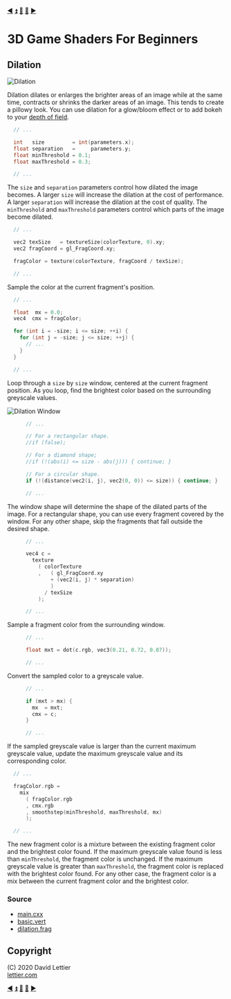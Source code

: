 [:arrow_backward:](sharpen.md)
[:arrow_double_up:](../README.md)
[:arrow_up_small:](#)
[:arrow_down_small:](#copyright)
[:arrow_forward:](film-grain.md)

# 3D Game Shaders For Beginners

## Dilation

![Dilation](https://i.imgur.com/z751O74.gif)

Dilation dilates or enlarges the brighter areas of an image while at the same time,
contracts or shrinks the darker areas of an image.
This tends to create a pillowy look.
You can use dilation for a glow/bloom effect or to add bokeh to your [depth of field](depth-of-field.md).

```c
  // ...

  int   size         = int(parameters.x);
  float separation   =     parameters.y;
  float minThreshold = 0.1;
  float maxThreshold = 0.3;

  // ...
```

The `size` and `separation` parameters control how dilated the image becomes.
A larger `size` will increase the dilation at the cost of performance.
A larger `separation` will increase the dilation at the cost of quality.
The `minThreshold` and `maxThreshold` parameters control which parts of the image become dilated.

```c
  // ...

  vec2 texSize   = textureSize(colorTexture, 0).xy;
  vec2 fragCoord = gl_FragCoord.xy;

  fragColor = texture(colorTexture, fragCoord / texSize);

  // ...
```

Sample the color at the current fragment's position.

```c
  // ...

  float  mx = 0.0;
  vec4  cmx = fragColor;

  for (int i = -size; i <= size; ++i) {
    for (int j = -size; j <= size; ++j) {
      // ...
    }
  }

  // ...
```

Loop through a `size` by `size` window, centered at the current fragment position.
As you loop, find the brightest color based on the surrounding greyscale values.

![Dilation Window](https://i.imgur.com/X3uIyIL.png)

```c
      // ...

      // For a rectangular shape.
      //if (false);

      // For a diamond shape;
      //if (!(abs(i) <= size - abs(j))) { continue; }

      // For a circular shape.
      if (!(distance(vec2(i, j), vec2(0, 0)) <= size)) { continue; }

      // ...
```

The window shape will determine the shape of the dilated parts of the image.
For a rectangular shape, you can use every fragment covered by the window.
For any other shape, skip the fragments that fall outside the desired shape.

```c
      // ...

      vec4 c =
        texture
          ( colorTexture
          ,   ( gl_FragCoord.xy
              + (vec2(i, j) * separation)
              )
            / texSize
          );

      // ...
```

Sample a fragment color from the surrounding window.

```c
      // ...

      float mxt = dot(c.rgb, vec3(0.21, 0.72, 0.07));

      // ...
```

Convert the sampled color to a greyscale value.

```c
      // ...

      if (mxt > mx) {
        mx  = mxt;
        cmx = c;
      }

      // ...
```

If the sampled greyscale value is larger than the current maximum greyscale value,
update the maximum greyscale value and its corresponding color.

```c
  // ...

  fragColor.rgb =
    mix
      ( fragColor.rgb
      , cmx.rgb
      , smoothstep(minThreshold, maxThreshold, mx)
      );

  // ...
```

The new fragment color is a mixture between the existing fragment color and
the brightest color found.
If the maximum greyscale value found is less than `minThreshold`,
the fragment color is unchanged.
If the maximum greyscale value is greater than `maxThreshold`,
the fragment color is replaced with the brightest color found.
For any other case,
the fragment color is a mix between the current fragment color and the brightest color.

### Source

- [main.cxx](../demonstration/src/main.cxx)
- [basic.vert](../demonstration/shaders/vertex/basic.vert)
- [dilation.frag](../demonstration/shaders/fragment/dilation.frag)

## Copyright

(C) 2020 David Lettier
<br>
[lettier.com](https://www.lettier.com)

[:arrow_backward:](sharpen.md)
[:arrow_double_up:](../README.md)
[:arrow_up_small:](#)
[:arrow_down_small:](#copyright)
[:arrow_forward:](film-grain.md)
